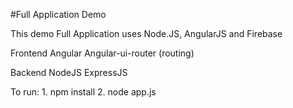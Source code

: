 #Full Application Demo

This demo Full Application uses Node.JS, AngularJS and Firebase

Frontend
Angular
Angular-ui-router (routing)

Backend
NodeJS
ExpressJS


To run:
    1. npm install
    2. node app.js
